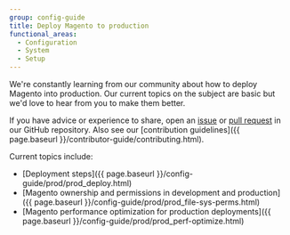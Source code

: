```yaml
---
group: config-guide
title: Deploy Magento to production
functional_areas:
  - Configuration
  - System
  - Setup
---
```


We're constantly learning from our community about how to deploy Magento into production. Our current topics on the subject are basic but we'd love to hear from you to make them better.

If you have advice or experience to share, open an [issue](https://github.com/magento/devdocs/issues) or [pull request](https://github.com/magento/devdocs/pulls)  in our GitHub repository. Also see our [contribution guidelines]({{ page.baseurl }}/contributor-guide/contributing.html).

Current topics include:

*	[Deployment steps]({{ page.baseurl }}/config-guide/prod/prod_deploy.html)
*	[Magento ownership and permissions in development and production]({{ page.baseurl }}/config-guide/prod/prod_file-sys-perms.html)
* [Magento performance optimization for production deployments]({{ page.baseurl }}/config-guide/prod/prod_perf-optimize.html)

